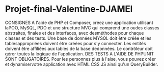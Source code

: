 # Projet-final-Valentine-DJAMEI

CONSIGNES
A l'aide de PHP et Composer, créez une application utilisant laPOO, MySQL, PDO et une structure MVC qui comprend une oudes classes abstraites, finales et des interfaces, avec desméthodes pour chaque classes et des tests.
Une base de données MYSQL doit être créée et les tablesappropriées doivent être créées pour s'y connecter.
Les entités doivent être affiliées aux tables de la base dedonnées.
Le contrôleur doit gérer toutes la logique de l'application.
DES TESTS A L'AIDE DE PHPUNIT SONT OBLIGATOIRES.
Pour les personnes plus à l'aise, vous pouvez créer et dynamiservotre application avec HTML CSS JS ainsi qu'un QueryBuilder.
